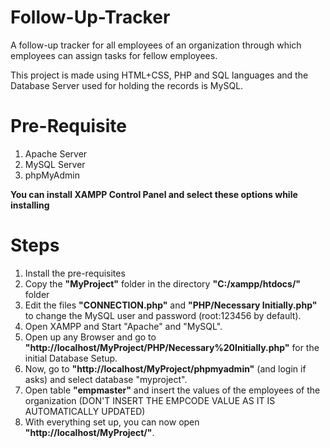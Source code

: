 # Follow-Up-Tracker
A follow-up tracker for all employees of an organization through which employees can assign tasks for fellow employees.

This project is made using HTML+CSS, PHP and SQL languages and the Database Server used for holding the records is MySQL.

# Pre-Requisite
1. Apache Server
2. MySQL Server
3. phpMyAdmin

**You can install XAMPP Control Panel and select these options while installing**

# Steps
1. Install the pre-requisites
2. Copy the **"MyProject"** folder in the directory **"C:/xampp/htdocs/"** folder
3. Edit the files **"CONNECTION.php"** and **"PHP/Necessary Initially.php"** to change the MySQL user and password (root:123456 by default).
4. Open XAMPP and Start "Apache" and "MySQL".
5. Open up any Browser and go to **"http://localhost/MyProject/PHP/Necessary%20Initially.php"** for the initial Database Setup.
6. Now, go to **"http://localhost/MyProject/phpmyadmin"** (and login if asks) and select database "myproject".
7. Open table **"empmaster"** and insert the values of the employees of the organization (DON'T INSERT THE EMPCODE VALUE AS IT IS AUTOMATICALLY UPDATED)
8. With everything set up, you can now open **"http://localhost/MyProject/"**.
